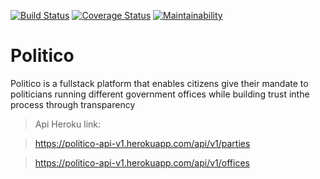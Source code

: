 [![Build Status](https://travis-ci.org/carlos-nyaga/Politico.svg?branch=develop)](https://travis-ci.com/carlos-nyaga/Politico) [![Coverage Status](https://coveralls.io/repos/github/carlos-nyaga/Politico/badge.svg?branch=develop)](https://coveralls.io/github/carlos-nyaga/Politico?branch=develop) [![Maintainability](https://api.codeclimate.com/v1/badges/652537d3b0aa9355a4c9/maintainability)](https://codeclimate.com/github/carlos-nyaga/Politico/maintainability)


# Politico
Politico is a fullstack platform that enables citizens give their mandate to politicians running different government offices while building trust inthe process through transparency

> Api Heroku link:

> https://politico-api-v1.herokuapp.com/api/v1/parties

> https://politico-api-v1.herokuapp.com/api/v1/offices
